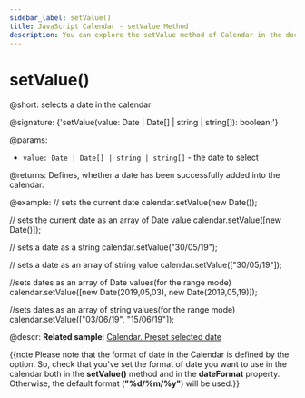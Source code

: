```yaml
---
sidebar_label: setValue()
title: JavaScript Calendar - setValue Method 
description: You can explore the setValue method of Calendar in the documentation of the DHTMLX JavaScript UI library. Browse developer guides and API reference, try out code examples and live demos, and download a free 30-day evaluation version of DHTMLX Suite 7.
---
```


# setValue()

@short: selects a date in the calendar

@signature: {'setValue(value: Date | Date[] | string | string[]): boolean;'}

@params:
- `value: Date | Date[] | string | string[]` - the date to select

@returns:
Defines, whether a date has been successfully added into the calendar.

@example:
// sets the current date
calendar.setValue(new Date());

// sets the current date as an array of Date value
calendar.setValue([new Date()]);

// sets a date as a string
calendar.setValue("30/05/19");

// sets a date as an array of string value
calendar.setValue(["30/05/19"]);

//sets dates as an array of Date values(for the range mode)
calendar.setValue([new Date(2019,05,03), new Date(2019,05,19)]);

//sets dates as an array of string values(for the range mode)
calendar.setValue(["03/06/19", "15/06/19"]);

@descr:
**Related sample**: [Calendar. Preset selected date](https://snippet.dhtmlx.com/vmg11002)

{{note Please note that the format of date in the Calendar is defined by the [](calendar/api/calendar_dateformat_config.md) option. So, check that you've set the format of date you want to use in the calendar both in the
**setValue()** method and in the **dateFormat** property. Otherwise, the default format (**"%d/%m/%y"**) will be used.}}

[comment]: # (@relatedapi: calendar/api/calendar_dateformat_config.md calendar/api/calendar_getvalue_method.md)

[comment]: # (@related: calendar/operating_calendar.md#selectingdate calendar/configuring.md#rangemode)
